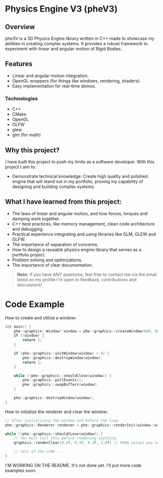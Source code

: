 # Physics Engine V3 (pheV3)

## Overview

phe3V is a 3D Physics Engine library written in C++ made to showcase my abilities
in creating complex systems. It provides a robust framework to experiment with 
linear and angular motion of Rigid Bodies.

## Features

- Linear and angular motion integration.
- OpenGL wrappers (for things like windows, rendering, shaders).
- Easy implementation for real-time demos.

### Technologies
- C++
- CMake
- OpenGL
- GLFW
- glew
- glm (for math)

## Why this project?
I have built this project to push my limits as a software developer. With this
project I aim to:

- Demonstrate technical knowledge: Create high quality and polished engine
that will stand out in my portfolio, proving my capability of designing and 
building complex systems.

## What I have learned from this project:

- The laws of linear and angular motion, and how forces, torques and damping work together.
- C++ best practices, like memory management, clean code architecture and debugging.
- Practical experience integrating and using libraries like GLM, GLEW and GLFW.
- The importance of separation of concerns.
- How to design a reusable physics engine library that serves as a portfolio project.
- Problem solving and optimizations.
- The importance of clear documentation.

> **Note:** If you have ANY questions, feel free to contact me via the email listed on my profile
> I'm open to feedback, contributions and discussions!

# Code Example

How to create and utilize a window:

```cpp
int main() {
    phe::graphics::Window* window = phe::graphics::createWindow(800, 600, "Example pheV3");
    if (!window) {
        return 1;
    }

    if (phe::graphics::initWindow(window) < 0) {
        phe::graphics::destroyWindow(window);
        return 1;
    }

    while (!phe::graphics::shouldClose(window)) {
        phe::graphics::pollEvents();
        phe::graphics::swapBuffers(window);
    }

    phe::graphics::destroyWindow(window);
}
```

How to initialize the renderer and clear the window:

```cpp
// After initializing the window and before the loop
phe::graphics::Renderer renderer = phe::graphics::renderInit(window->width, window->height);

while (!phe::graphics::shouldCLose(window)) {
    // You must call this before rendering anything.
    graphics::renderClear(0.2f, 0.3f, 0.3f, 1.0f) // RGBA values you want, respectively.

    // rest of the code ...
}
```

I'M WORKING ON THE README. It's not done yet. I'll put more code examples soon.

